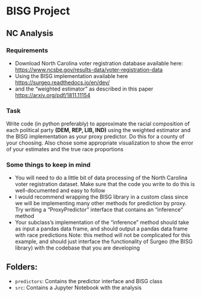 # BISG Project

## NC Analysis
### Requirements

- Download North Carolina voter registration database available here: https://www.ncsbe.gov/results-data/voter-registration-data
- Using the BISG implementation available here
  https://surgeo.readthedocs.io/en/dev/
- and the “weighted estimator” as described in this paper
  https://arxiv.org/pdf/1811.11154

### Task

Write code (in python preferably) to approximate the racial composition of each political party **(DEM, REP, LIB, IND)** using the weighted estimator and the BISG implementation as your proxy predictor. Do this for a county of your choosing. Also chose some appropriate visualization to show the error of your estimates and the true race proportions

### Some things to keep in mind

- You will need to do a little bit of data processing of the North Carolina voter registration dataset. Make sure that the code you write to do this is well-documented and easy to follow
- I would recommend wrapping the BISG library in a custom class since we will be implementing many other methods for prediction by proxy. Try writing a “ProxyPredictor” interface that contains an “inference” method
- Your subclass’s implementation of the “inference” method should take as input a pandas data frame, and should output a pandas data frame with race predictions
  Note: this method will not be complicated for this example, and should just interface the functionality of Surgeo (the BISG library) with the codebase that you are developing


## Folders:
-  `predictors`: Contains the predictor interface and BISG class
- `src`: Contains a Jupyter Notebook with the analysis

